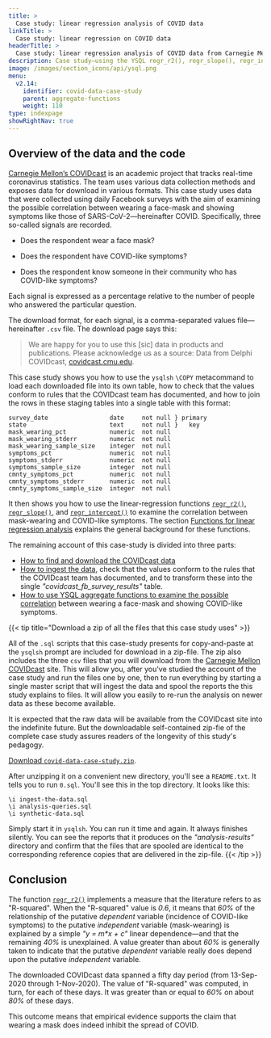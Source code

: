 ```yaml
---
title: >
  Case study: linear regression analysis of COVID data
linkTitle: >
  Case study: linear regression on COVID data
headerTitle: >
  Case study: linear regression analysis of COVID data from Carnegie Mellon's COVIDcast project
description: Case study—using the YSQL regr_r2(), regr_slope(), regr_intercept() to examine the correlation between COVID-like symptoms and mask-wearing using data from Carnegie Mellon's COVIDcast.
image: /images/section_icons/api/ysql.png
menu:
  v2.14:
    identifier: covid-data-case-study
    parent: aggregate-functions
    weight: 110
type: indexpage
showRightNav: true
---
```

## Overview of the data and the code

[Carnegie Mellon’s COVIDcast](https://covidcast.cmu.edu/) is an academic project that tracks real-time coronavirus statistics. The team uses various data collection methods and exposes data for download in various formats. This case study uses data that were collected using daily Facebook surveys with the aim of examining the possible correlation between wearing a face-mask and showing symptoms like those of SARS-CoV-2—hereinafter COVID. Specifically, three so-called signals are recorded.

- Does the respondent wear a face mask?

- Does the respondent have COVID-like symptoms?
- Does the respondent know someone in their community  who has COVID-like symptoms?

Each signal is expressed as a percentage relative to the number of people who answered the particular question.

The download format, for each  signal, is a comma-separated values file—hereinafter `.csv` file. The download page says this:

> We are happy for you to use this [sic] data in products and publications. Please acknowledge us as a source: Data from Delphi COVIDcast, [covidcast.cmu.edu](https://covidcast.cmu.edu/).

This case study shows you how to use the `ysqlsh` `\COPY` metacommand to load each downloaded file into its own table, how to check that the values conform to rules that the COVIDcast team has documented, and how to join the rows in these staging tables into a single table with this format:

```
survey_date                 date     not null } primary
state                       text     not null }   key
mask_wearing_pct            numeric  not null
mask_wearing_stderr         numeric  not null
mask_wearing_sample_size    integer  not null
symptoms_pct                numeric  not null
symptoms_stderr             numeric  not null
symptoms_sample_size        integer  not null
cmnty_symptoms_pct          numeric  not null
cmnty_symptoms_stderr       numeric  not null
cmnty_symptoms_sample_size  integer  not null
```

It then shows you how to use the linear-regression functions [`regr_r2()`](../function-syntax-semantics/linear-regression/regr/#regr-r2), [`regr_slope()`](../function-syntax-semantics/linear-regression/regr/#regr-slope-regr-intercept), and [`regr_intercept()`](../function-syntax-semantics/linear-regression/regr/#regr-slope-regr-intercept) to examine the correlation between mask-wearing and COVID-like symptoms. The section [Functions for linear regression analysis](../function-syntax-semantics/linear-regression/) explains the general background for these functions.

The remaining account of this case-study is divided into three parts:

- [How to find and download the COVIDcast data](./download-the-covidcast-data/)
- [How to ingest the data](./ingest-the-covidcast-data/), check that the values conform to  the rules that the COVIDcast team has documented, and to transform these into the single _"covidcast_fb_survey_results"_ table.
- [How to use YSQL aggregate functions to examine the possible correlation](./analyze-the-covidcast-data/) between wearing a face-mask and showing COVID-like symptoms.

{{< tip title="Download a zip of all the files that this case study uses" >}}

All of the `.sql` scripts that this case-study presents for copy-and-paste at the `ysqlsh` prompt are included for download in a zip-file. The zip also includes the three `csv` files that you will download from the [Carnegie Mellon COVIDcast](https://delphi.cmu.edu/covidcast/) site. This will allow you, after you've studied the account of the case study and run the files one by one, then to run everything by starting a single master script that will ingest the data and spool the reports the this study explains to files. It will allow you easily to re-run the analysis on newer data as these become available.

It is expected that the raw data will be available from the COVIDcast site into the indefinite future. But the downloadable self-contained zip-fie of the complete case study assures readers of the longevity of this study's pedagogy.

[Download `covid-data-case-study.zip`](https://raw.githubusercontent.com/yugabyte/yugabyte-db/master/sample/covid-data-case-study/covid-data-case-study.zip).

After unzipping it on a convenient new directory, you'll see a `README.txt`. It tells you to run `0.sql`. You'll see this in the top directory. It looks like this:

```plpgsql
\i ingest-the-data.sql
\i analysis-queries.sql
\i synthetic-data.sql
```

Simply start it in `ysqlsh`. You can run it time and again. It always finishes silently. You can see the reports that it produces on the _"analysis-results"_ directory and confirm that the files that are spooled are identical to the corresponding reference copies that are delivered in the zip-file.
{{< /tip >}}

## Conclusion

The function [`regr_r2()`](../function-syntax-semantics/linear-regression/regr/#regr-r2) implements a measure that the literature refers to as "R-squared". When the "R-squared" value is _0.6_, it means that _60%_ of the relationship of the putative _dependent_ variable (incidence of COVID-like symptoms) to the putative _independent_ variable (mask-wearing) is explained by a simple _"y = m*x + c"_ linear dependence—and that the remaining _40%_ is unexplained. A value greater than about _60%_ is generally taken to indicate that the putative _dependent_ variable really does depend upon the putative _independent_ variable.

The downloaded COVIDcast data spanned a fifty day period (from 13-Sep-2020 through 1-Nov-2020). The value of "R-squared" was computed, in turn, for each of these days. It was greater than or equal to _60%_ on about _80%_ of these days.

This outcome means that empirical evidence supports the claim that wearing a mask does indeed inhibit the spread of COVID.
